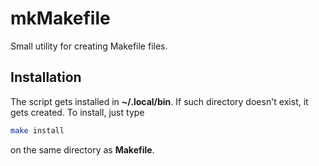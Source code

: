 # mkMakefile

Small utility for creating Makefile files.

## Installation
The script gets installed in **~/.local/bin**. If such directory doesn't exist, it gets created.
To install, just type 
```bash
make install
```
on the same directory as **Makefile**.
